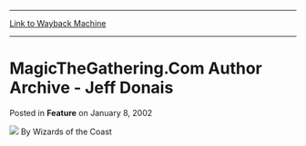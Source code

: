 
---
[Link to Wayback Machine](https://web.archive.org/web/20211019112643/https://magic.wizards.com/en/articles/archive/feature/magicthegatheringcom-author-archive-jeff-donais-2002-01-08)

[_metadata_:wayback_url]:- "https://magic.wizards.com/en/articles/archive/feature/magicthegatheringcom-author-archive-jeff-donais-2002-01-08"
[_metadata_:wayback_raw_url]:- "https://web.archive.org/web/20211019112643id_/https://magic.wizards.com/en/articles/archive/feature/magicthegatheringcom-author-archive-jeff-donais-2002-01-08"
[_metadata_:wayback_capture_timestamp]:- "2021-10-19 11:26:43+00:00"
[_metadata_:publish_date]:- "2002-01-08"
[_metadata_:generator]:- "Drupal 7 (http://drupal.org)"
---


MagicTheGathering.Com Author Archive - Jeff Donais
==================================================



 Posted in **Feature**
 on January 8, 2002 






![](https://media.magic.wizards.com/styles/auth_small/public/images/person/wizards_author.jpg)
By Wizards of the Coast

















